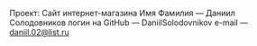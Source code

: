 Проект: Сайт интернет-магазина
Имя Фамилия — Даниил Солодовников
логин на GitHub — DaniilSolodovnikov
e-mail — daniil.02@list.ru
